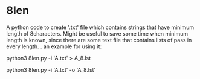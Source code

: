# 8len
A python code to create '.txt' file which contains strings that have minimum length of 8characters. Might be useful to save some time when minimum length is known, since there are some text file that contains lists of pass in every length.
. an example for using it:

python3 8len.py -i 'A.txt' > A_8.lst

python3 8len.py -i 'A.txt' -o 'A_8.lst'
